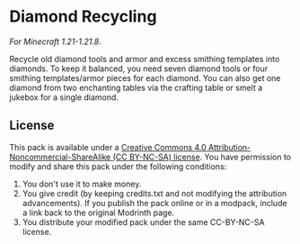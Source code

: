 # Diamond Recycling

_For Minecraft 1.21-1.21.8_.

Recycle old diamond tools and armor and excess smithing templates into diamonds. To keep it balanced, you need seven diamond tools or four smithing templates/armor pieces for each diamond. You can also get one diamond from two enchanting tables via the crafting table or smelt a jukebox for a single diamond.


## License

This pack is available under a [Creative Commons 4.0 Attribution-Noncommercial-ShareAlike (CC BY-NC-SA) license](https://creativecommons.org/licenses/by-nc-sa/4.0/). You have permission to modify and share this pack under the following conditions:

1. You don't use it to make money.
2. You give credit (by keeping credits.txt and not modifying the attribution advancements). If you publish the pack online or in a modpack, include a link back to the original Modrinth page.
3. You distribute your modified pack under the same CC-BY-NC-SA license.
